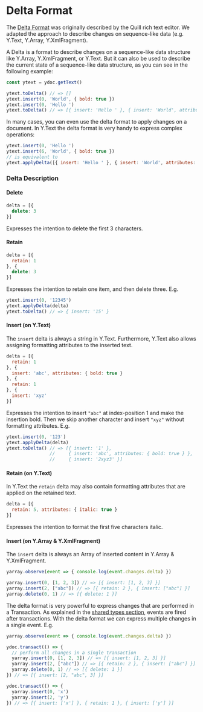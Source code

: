 # Delta Format

The [Delta Format](https://quilljs.com/docs/delta/) was originally described by the Quill rich text editor. We adapted the approach to describe changes on sequence-like data \(e.g. Y.Text, Y.Array, Y.XmlFragment\).

A Delta is a format to describe changes on a sequence-like data structure like Y.Array, Y.XmlFragment, or Y.Text. But it can also be used to describe the current state of a sequence-like data structure, as you can see in the following example:

```javascript
const ytext = ydoc.getText()

ytext.toDelta() // => []
ytext.insert(0, 'World', { bold: true })
ytext.insert(0, 'Hello ')
ytext.toDelta() // => [{ insert: 'Hello ' }, { insert: 'World', attributes: { bold: true } }]
```

In many cases, you can even use the delta format to apply changes on a document. In Y.Text the delta format is very handy to express complex operations:

```javascript
ytext.insert(0, 'Hello ')
ytext.insert(6, 'World', { bold: true })
// is equivalent to 
ytext.applyDelta([{ insert: 'Hello ' }, { insert: 'World', attributes: { bold: true } }])
```

### Delta Description

#### Delete

```javascript
delta = [{
  delete: 3
}]
```

Expresses the intention to delete the first 3 characters.

#### Retain

```javascript
delta = [{
  retain: 1
}, {
  delete: 3
}]
```

Expresses the intention to retain one item, and then delete three. E.g.

```javascript
ytext.insert(0, '12345')
ytext.applyDelta(delta)
ytext.toDelta() // => { insert: '15' }
```

#### Insert \(on Y.Text\)

The `insert` delta is always a string in Y.Text. Furthermore, Y.Text also allows assigning formatting attributes to the inserted text.

```javascript
delta = [{
  retain: 1
}, {
  insert: 'abc', attributes: { bold: true }
}, {
  retain: 1
}, {
  insert: 'xyz'
}]
```

Expresses the intention to insert `"abc"` at index-position 1 and make the insertion bold. Then we skip another character and insert `"xyz"` without formatting attributes. E.g.

```javascript
ytext.insert(0, '123')
ytext.applyDelta(delta)
ytext.toDelta() // => [{ insert: '1' },
                //     { insert: 'abc', attributes: { bold: true } },
                //     { insert: '2xyz3' }]
```

#### Retain \(on Y.Text\)

In Y.Text the `retain` delta  may also contain formatting attributes that are applied on the retained text.

```javascript
delta = [{
  retain: 5, attributes: { italic: true }
}]
```

Expresses the intention to format the first five characters italic.

#### Insert \(on Y.Array & Y.XmlFragment\)

The `insert` delta is always an Array of inserted content in Y.Array & Y.XmlFragment.

```javascript
yarray.observe(event => { console.log(event.changes.delta) })

yarray.insert(0, [1, 2, 3]) // => [{ insert: [1, 2, 3] }]
yarray.insert(2, ["abc"]) // => [{ retain: 2 }, { insert: ["abc"] }]
yarray.delete(0, 1) // => [{ delete: 1 }]
```

The delta format is very powerful to express changes that are performed in a Transaction. As explained in the [shared types section](../getting-started/working-with-shared-types.md#transactions), events are fired after transactions. With the delta format we can express multiple changes in a single event. E.g.

```javascript
yarray.observe(event => { console.log(event.changes.delta) })

ydoc.transact(() => {
  // perform all changes in a single transaction
  yarray.insert(0, [1, 2, 3]) // => [{ insert: [1, 2, 3] }]
  yarray.insert(2, ["abc"]) // => [{ retain: 2 }, { insert: ["abc"] }]
  yarray.delete(0, 1) // => [{ delete: 1 }]
}) // => [{ insert: [2, "abc", 3] }]

ydoc.transact(() => {
  yarray.insert(0, 'x')
  yarray.insert(2, 'y')
}) // => [{ insert: ['x'] }, { retain: 1 }, { insert: ['y'] }]
```



